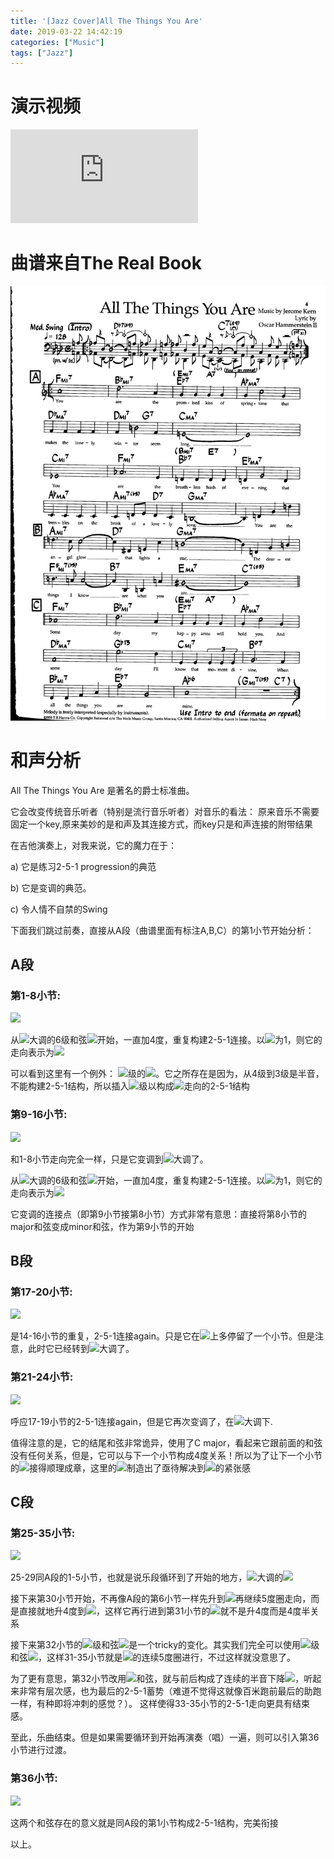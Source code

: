 ```yaml
---
title: '[Jazz Cover]All The Things You Are'
date: 2019-03-22 14:42:19
categories: ["Music"]
tags: ["Jazz"]
---
```


# 演示视频

<iframe src="https://player.youku.com/embed/XNDEwOTEzNjI1Ng==" scrolling="no" border="0" frameborder="no" framespacing="0" allowfullscreen="true"> </iframe>

# 曲谱来自The Real Book
![All The Things You Are](/uploads/All.the.things.you.are.png)

# 和声分析

All The Things You Are 是著名的爵士标准曲。

它会改变传统音乐听者（特别是流行音乐听者）对音乐的看法： 原来音乐不需要固定一个key,原来美妙的是和声及其连接方式，而key只是和声连接的附带结果

在吉他演奏上，对我来说，它的魔力在于：

a) 它是练习2-5-1 progression的典范

b) 它是变调的典范。 

c) 令人情不自禁的Swing

下面我们跳过前奏，直接从A段（曲谱里面有标注A,B,C）的第1小节开始分析：

## A段
### 第1-8小节:

<img src="https://latex.codecogs.com/gif.latex?\dpi{80}&space;\fn_cs&space;\LARGE&space;\underset{6}{Fmi7}&space;\overset{&plus;4}{->}&space;\underset{2}{B^{b}mi7}\overset{&plus;4}{->}&space;\underset{5}{E^{b}7}&space;\overset{&plus;4}{->}&space;\underset{1}{A^{b}maj7}\overset{&plus;4}{->}\underset{4}{D^{b}maj7}->&space;\underset{4^{\&hash;}}{Dmi7}&space;\overset{&plus;4}{->}&space;\underset{7}{G7}&space;\overset{&plus;4}{->}&space;\underset{3}{Cmaj7}"/>

从<img src="https://latex.codecogs.com/gif.latex?\dpi{80}&space;\fn_cs&space;\LARGE&space;{\color{Blue}&space;A^{b}}" />大调的6级和弦<img src="https://latex.codecogs.com/gif.latex?\dpi{80}&space;\fn_cs&space;\LARGE&space;Fmi7" />开始，一直加4度，重复构建2-5-1连接。以<img src="https://latex.codecogs.com/gif.latex?\dpi{80}&space;\fn_cs&space;\LARGE&space;A^{b}" />为1，则它的走向表示为<img src="https://latex.codecogs.com/gif.latex?\dpi{80}&space;\fn_cs&space;\LARGE&space;6-2-5-1-4-4^{\&hash;}-7-3"/>

可以看到这里有一个例外： <img src="https://latex.codecogs.com/gif.latex?\dpi{80}&space;\fn_cs&space;\LARGE&space;4^{\&hash;}" />级的<img src="https://latex.codecogs.com/gif.latex?\dpi{80}&space;\fn_cs&space;\LARGE&space;Dmi7" />。它之所存在是因为，从4级到3级是半音，不能构建2-5-1结构，所以插入<img src="https://latex.codecogs.com/gif.latex?\dpi{80}&space;\fn_cs&space;\LARGE&space;4^{\&hash;}" />级以构成<img src="https://latex.codecogs.com/gif.latex?\dpi{80}&space;\fn_cs&space;\LARGE&space;4^{\&hash;}->7->3"/>走向的2-5-1结构

### 第9-16小节:

<img src="https://latex.codecogs.com/gif.latex?\dpi{80}&space;\fn_cs&space;\LARGE&space;\underset{6}{Cmi7}&space;\overset{&plus;4}{->}&space;\underset{2}{Fmi7}\overset{&plus;4}{->}&space;\underset{5}{B^{b}7}&space;\overset{&plus;4}{->}&space;\underset{1}{E^{b}maj7}\overset{&plus;4}{->}\underset{4}{A^{b}maj7}->&space;\underset{4^{\&hash;}}{A^{b}mi7}&space;\overset{&plus;4}{->}&space;\underset{7}{D7}&space;\overset{&plus;4}{->}&space;\underset{3}{Gmaj7}" />

和1-8小节走向完全一样，只是它变调到<img src="https://latex.codecogs.com/gif.latex?\dpi{80}&space;\fn_cs&space;\LARGE&space;{\color{Blue}&space;E^{b}}" />大调了。

从<img src="https://latex.codecogs.com/gif.latex?\dpi{80}&space;\fn_cs&space;\LARGE&space;E^{b}" />大调的6级和弦<img src="https://latex.codecogs.com/gif.latex?\dpi{80}&space;\fn_cs&space;\LARGE&space;Cmi7" />开始，一直加4度，重复构建2-5-1连接。以<img src="https://latex.codecogs.com/gif.latex?\dpi{80}&space;\fn_cs&space;\LARGE&space;E^{b}" />为1，则它的走向表示为<img src="https://latex.codecogs.com/gif.latex?\dpi{80}&space;\fn_cs&space;\LARGE&space;6-2-5-1-4-4^{\&hash;}-7-3"/>

它变调的连接点（即第9小节接第8小节）方式非常有意思：直接将第8小节的major和弦变成minor和弦，作为第9小节的开始

## B段
### 第17-20小节:

<img src="https://latex.codecogs.com/gif.latex?\dpi{80}&space;\fn_cs&space;\LARGE&space;\underset{2}{Ami7}&space;\overset{&plus;4}{->}&space;\underset{5}{D7}\overset{&plus;4}{->}&space;\underset{1}{Gmaj7}&space;->&space;\underset{1}{Gmaj7&space;}"  />

是14-16小节的重复，2-5-1连接again。只是它在<img src="https://latex.codecogs.com/gif.latex?\dpi{80}&space;\fn_cs&space;\LARGE&space;Gmaj7" />上多停留了一个小节。但是注意，此时它已经转到<img src="https://latex.codecogs.com/gif.latex?\dpi{80}&space;\fn_cs&space;\LARGE&space;{\color{Blue}&space;G}"/>大调了。

### 第21-24小节:

<img src="https://latex.codecogs.com/gif.latex?\dpi{80}&space;\fn_cs&space;\LARGE&space;\underset{2}{F^{\&hash;}mi7b5}&space;\overset{&plus;4}{->}&space;\underset{5}{B7}\overset{&plus;4}{->}&space;\underset{1}{Emaj7}&space;->&space;C7\&hash;5"/>

呼应17-19小节的2-5-1连接again，但是它再次变调了，在<img src="https://latex.codecogs.com/gif.latex?\dpi{80}&space;\fn_cs&space;\LARGE&space;{\color{Blue}&space;E}"/>大调下.

值得注意的是，它的结尾和弦非常诡异，使用了C major，看起来它跟前面的和弦没有任何关系，但是，它可以与下一个小节构成4度关系！所以为了让下一个小节的<img src="https://latex.codecogs.com/gif.latex?\dpi{80}&space;\fn_cs&space;\LARGE&space;Fmi7" />接得顺理成章，这里的<img src="https://latex.codecogs.com/gif.latex?\dpi{80}&space;\fn_cs&space;\LARGE&space;C7\&hash;5" />制造出了亟待解决到<img src="https://latex.codecogs.com/gif.latex?\dpi{80}&space;\fn_cs&space;\LARGE&space;Fmi7" />的紧张感

## C段
### 第25-35小节:

<img src="https://latex.codecogs.com/gif.latex?\dpi{80}&space;\fn_cs&space;\LARGE&space;\underset{6}{Fmi7}&space;\overset{&plus;4}{->}&space;\underset{2}{B^{b}mi7}\overset{&plus;4}{->}&space;\underset{5}{E^{b}7}\overset{&plus;4}{->}&space;\underset{1}{A^{b}maj7}->&space;\underset{4}{D^{b}maj7}&space;\overset{&plus;4}{->}&space;\underset{7^{b}}{G^{b}13}->\underset{3}{Cmin7}\overset{&plus;4}{->}&space;\underset{2^{\&hash;}}{Bdim7}{->}&space;\underset{2}{B^{b}mi7}{->}&space;\underset{5}{E^{b}7}{->}&space;\underset{1}{A^{b}6}" />

25-29同A段的1-5小节，也就是说乐段循环到了开始的地方，<img src="https://latex.codecogs.com/gif.latex?\dpi{80}&space;\fn_cs&space;\LARGE&space;{\color{Blue}&space;A^{b}}" />大调的<img src="https://latex.codecogs.com/gif.latex?\dpi{80}&space;\fn_cs&space;\LARGE&space;6-2-5-1-4"  />

接下来第30小节开始，不再像A段的第6小节一样先升到<img src="https://latex.codecogs.com/gif.latex?\dpi{80}&space;\fn_cs&space;\LARGE&space;4^{\&hash;}" />再继续5度圈走向，而是直接就地升4度到<img src="https://latex.codecogs.com/gif.latex?\dpi{80}&space;\fn_cs&space;\LARGE&space;7^{b}" />，这样它再行进到第31小节的<img src="https://latex.codecogs.com/gif.latex?\dpi{80}&space;\fn_cs&space;\LARGE&space;3" />就不是升4度而是4度半关系

接下来第32小节的<img src="https://latex.codecogs.com/gif.latex?\dpi{80}&space;\fn_cs&space;\LARGE&space;2^{\&hash;}" />级和弦<img src="https://latex.codecogs.com/gif.latex?\dpi{80}&space;\fn_cs&space;\LARGE&space;Bdim7" />是一个tricky的变化。其实我们完全可以使用<img src="https://latex.codecogs.com/gif.latex?\dpi{80}&space;\fn_cs&space;\LARGE&space;6" />级和弦<img src="https://latex.codecogs.com/gif.latex?\dpi{80}&space;\fn_cs&space;\LARGE&space;Fmi7" />，这样31-35小节就是<img src="https://latex.codecogs.com/gif.latex?\dpi{80}&space;\fn_cs&space;\LARGE&space;3-6-2-5-1" />的连续5度圈进行，不过这样就没意思了。

为了更有意思，第32小节改用<img src="https://latex.codecogs.com/gif.latex?\dpi{80}&space;\fn_cs&space;\LARGE&space;2^{\&hash;}"/>和弦，就与前后构成了连续的半音下降<img src="https://latex.codecogs.com/gif.latex?\dpi{80}&space;\fn_cs&space;\LARGE&space;3->2^{\&hash;}->2"/>，听起来非常有层次感，也为最后的2-5-1蓄势（难道不觉得这就像百米跑前最后的助跑一样，有种即将冲刺的感觉？）。 这样使得33-35小节的2-5-1走向更具有结束感。

至此，乐曲结束。但是如果需要循环到开始再演奏（唱）一遍，则可以引入第36小节进行过渡。

### 第36小节:

<img src="https://latex.codecogs.com/gif.latex?\dpi{80}&space;\fn_cs&space;\LARGE&space;Gmi7b5->C7" />

这两个和弦存在的意义就是同A段的第1小节构成2-5-1结构，完美衔接

以上。